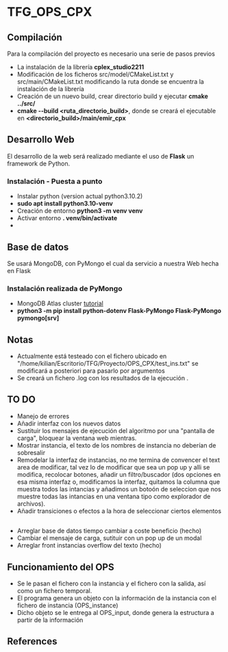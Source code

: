 # TFG_OPS_CPX
## Compilación
Para la compilación del proyecto es necesario una serie de pasos previos
* La instalación de la librería **cplex_studio2211**
* Modificación de los ficheros src/model/CMakeList.txt y src/main/CMakeList.txt modificando la ruta donde se encuentra la instalación de la librería
* Creación de un nuevo build, crear directorio build y ejecutar **cmake ../src/**
* **cmake --build <ruta_directorio_build>**, donde se creará el ejecutable en **<directorio_build>/main/emir_cpx**


## Desarrollo Web
El desarrollo de la web será realizado mediante el uso de **Flask** un framework de Python.
### Instalación - Puesta a punto
* Instalar python (version actual python3.10.2)
* **sudo apt install python3.10-venv**
* Creación de entorno **python3 -m venv venv**
* Activar entorno **. venv/bin/activate**
* 

## Base de datos
Se usará MongoDB, con PyMongo el cual da servicio a nuestra Web hecha en Flask
### Instalación realizada de PyMongo
* MongoDB Atlas cluster [tutorial](https://www.mongodb.com/docs/atlas/getting-started/?_ga=2.90501273.2090826799.1716903787-609048103.1716903786&_gac=1.217694626.1716903787.EAIaIQobChMI7Yba-rywhgMVmKloCR0ckgIpEAAYASAAEgLMrPD_BwE)
* **python3 -m pip install python-dotenv Flask-PyMongo Flask-PyMongo pymongo[srv]**

## Notas 
* Actualmente está testeado con el fichero ubicado en "/home/kilian/Escritorio/TFG/Proyecto/OPS_CPX/test_ins.txt" se modificará a posteriori para pasarlo por argumentos
* Se creará un fichero .log con los resultados de la ejecución .

## TO DO
* Manejo de errores
* Añadir interfaz con los nuevos datos
* Sustituir los mensajes de ejecución del algoritmo por una "pantalla de carga", bloquear la ventana web mientras.
* Mostrar instancia, el texto de los nombres de instancia no deberían de sobresalir
* Remodelar la interfaz de instancias, no me termina de convencer el text area de modificar, tal vez lo de modificar que sea un pop up y alli se modifica, recolocar botones, añadir un filtro/buscador (dos opciones en esa misma interfaz o, modificamos la interfaz, quitamos la columna que muestra todos las intancias y añadimos un botoón  de seleccion que nos muestre todas las intancias en una ventana tipo como explorador de archivos).
* Añadir transiciones o efectos a la hora de seleccionar ciertos elementos

##

* Arreglar base de datos tiempo cambiar a coste beneficio (hecho)
* Cambiar el mensaje de carga, sutituir con un pop up de un modal
* Arreglar front instancias overflow del texto (hecho)

## Funcionamiento del OPS
* Se le pasan el fichero con la instancia y el fichero con la salida, así como un fichero temporal. 
* El programa genera un objeto con la información de la instancia con el fichero de instancia (OPS_instance)
* Dicho objeto se le entrega al OPS_input, donde genera la estructura a partir de la información


## References
[](https://flask.palletsprojects.com/en/3.0.x/)
[](https://flask.palletsprojects.com/en/3.0.x/deploying/)
[](https://docs.python.org/es/3.8/library/venv.html)
[](https://www.mongodb.com/resources/products/compatibilities/setting-up-flask-with-mongodb)
[](https://wtforms.readthedocs.io/en/2.3.x/)
[](https://getbootstrap.com/docs/4.0/)